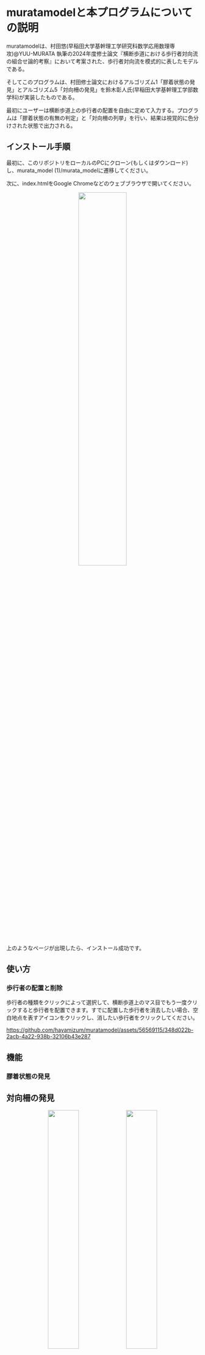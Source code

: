 # muratamodelと本プログラムについての説明

muratamodelは、村田悠(早稲田大学基幹理工学研究科数学応用数理専攻)@YUU-MURATA 執筆の2024年度修士論文『横断歩道における歩行者対向流の組合せ論的考察』において考案された、歩行者対向流を模式的に表したモデルである。

そしてこのプログラムは、村田修士論文におけるアルゴリズム1「膠着状態の発見」とアルゴリズム5「対向柵の発見」を鈴木彰人氏(早稲田大学基幹理工学部数学科)が実装したものである。

最初にユーザーは横断歩道上の歩行者の配置を自由に定めて入力する。プログラムは「膠着状態の有無の判定」と「対向柵の列挙」を行い、結果は視覚的に色分けされた状態で出力される。

## インストール手順

最初に、このリポジトリをローカルのPCにクローン(もしくはダウンロード)し、murata_model (1)/murata_modelに遷移してください。

次に、index.htmlをGoogle Chromeなどのウェブブラウザで開いてください。

<p align="center">
  <img src="https://github.com/hayamizum/muratamodel/assets/56569115/9a587499-57d4-4d58-a6a4-80bdedc3d185" width="50%">
</p>

上のようなページが出現したら、インストール成功です。

## 使い方
### 歩行者の配置と削除
歩行者の種類をクリックによって選択して、横断歩道上のマス目でもう一度クリックすると歩行者を配置できます。すでに配置した歩行者を消去したい場合、空白地点を表すアイコンをクリックし、消したい歩行者をクリックしてください。

https://github.com/hayamizum/muratamodel/assets/56569115/348d022b-2acb-4a22-938b-32106b43e287

## 機能
### 膠着状態の発見

## 対向柵の発見

<p align="center">
  <img src="https://github.com/hayamizum/muratamodel/assets/56569115/aea945df-52f4-4672-9096-47d3cb4d58c2" width="40%">
  <img src="https://github.com/hayamizum/muratamodel/assets/56569115/4d8ce4f4-4557-4273-ab3d-5c4f254e58a6" width="40%">
</p>



